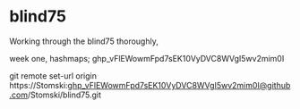 # blind75

Working through the blind75 thoroughly,

week one, hashmaps;
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

git remote set-url origin https://Stomski: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@github.com/Stomski/blind75.git
